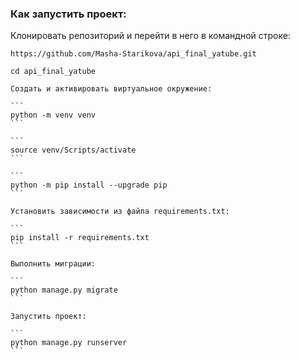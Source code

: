 ### Как запустить проект:

Клонировать репозиторий и перейти в него в командной строке:

```
https://github.com/Masha-Starikova/api_final_yatube.git
```

```
cd api_final_yatube
```

    Cоздать и активировать виртуальное окружение:

    ```
    python -m venv venv
    ```

    ```
    source venv/Scripts/activate
    ```

    ```
    python -m pip install --upgrade pip
    ```

    Установить зависимости из файла requirements.txt:

    ```
    pip install -r requirements.txt
    ```

    Выполнить миграции:

    ```
    python manage.py migrate
    ```

    Запустить проект:

    ```
    python manage.py runserver
    ```